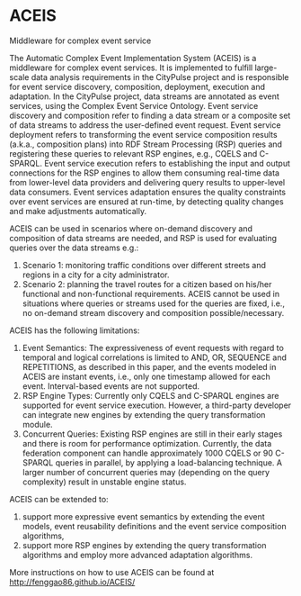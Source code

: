 # ACEIS
Middleware for complex event service

The Automatic Complex Event Implementation System (ACEIS) is a middleware for complex event services. It is implemented to fulfill large-scale data analysis requirements in the CityPulse project and is responsible for event service discovery, composition, deployment, execution and adaptation. In the CityPulse project, data streams are annotated as event services, using the Complex Event Service Ontology. Event service discovery and composition refer to finding a data stream or a composite set of data streams to address the user-defined event request. Event service deployment refers to transforming the event service composition results (a.k.a., composition plans) into RDF Stream Processing (RSP) queries and registering these queries to relevant RSP engines, e.g., CQELS and C-SPARQL. Event service execution refers to establishing the input and output connections for the RSP engines to allow them consuming real-time data from lower-level data providers and delivering query results to upper-level data consumers. Event services adaptation ensures the quality constraints over event services are ensured at run-time, by detecting quality changes and make adjustments automatically.

ACEIS can be used in scenarios where on-demand discovery and composition of data streams are needed, and RSP is used for evaluating queries over the data streams e.g.:
1) Scenario 1: monitoring traffic conditions over different streets and regions in a city for a city administrator.
2) Scenario 2: planning the travel routes for a citizen based on his/her functional and non-functional requirements.
ACEIS cannot be used in situations where queries or streams used for the queries are fixed, i.e., no on-demand stream discovery and composition possible/necessary.

ACEIS has the following limitations:
1) Event Semantics: The expressiveness of event requests with regard to temporal and logical correlations is limited to AND, OR, SEQUENCE and REPETITIONS, as described in this paper, and the events modeled in ACEIS are instant events, i.e., only one timestamp allowed for each event. Interval-based events are not supported.
2) RSP Engine Types: Currently only CQELS and C-SPARQL engines are supported for event service execution. However, a third-party developer can integrate new engines by extending the query transformation module.
3) Concurrent Queries: Existing RSP engines are still in their early stages and there is room for performance optimization. Currently, the data federation component can handle approximately 1000 CQELS or 90 C-SPARQL queries in parallel, by applying a load-balancing technique. A larger number of concurrent queries may (depending on the query complexity) result in unstable engine status.

ACEIS can be extended to:
1) support more expressive event semantics by extending the event models, event reusability definitions and the event service composition algorithms,
2) support more RSP engines by extending the query transformation algorithms and
employ more advanced adaptation algorithms.

More instructions on how to use ACEIS can be found at http://fenggao86.github.io/ACEIS/
